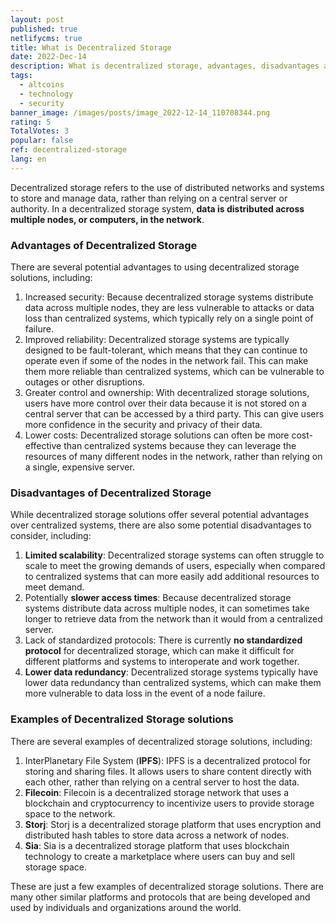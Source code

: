 ```yaml
---
layout: post
published: true
netlifycms: true
title: What is Decentralized Storage
date: 2022-Dec-14
description: What is decentralized storage, advantages, disadvantages and examples
tags:
  - altcoins
  - technology
  - security
banner_image: /images/posts/image_2022-12-14_110708344.png
rating: 5
TotalVotes: 3
popular: false
ref: decentralized-storage
lang: en
---
```

Decentralized storage refers to the use of distributed networks and systems to store and manage data, rather than relying on a central server or authority. In a decentralized storage system, **data is distributed across multiple nodes, or computers, in the network**. 

### Advantages of Decentralized Storage

There are several potential advantages to using decentralized storage solutions, including:

1. Increased security: Because decentralized storage systems distribute data across multiple nodes, they are less vulnerable to attacks or data loss than centralized systems, which typically rely on a single point of failure.
2. Improved reliability: Decentralized storage systems are typically designed to be fault-tolerant, which means that they can continue to operate even if some of the nodes in the network fail. This can make them more reliable than centralized systems, which can be vulnerable to outages or other disruptions.
3. Greater control and ownership: With decentralized storage solutions, users have more control over their data because it is not stored on a central server that can be accessed by a third party. This can give users more confidence in the security and privacy of their data.
4. Lower costs: Decentralized storage solutions can often be more cost-effective than centralized systems because they can leverage the resources of many different nodes in the network, rather than relying on a single, expensive server.

### Disadvantages of Decentralized Storage

While decentralized storage solutions offer several potential advantages over centralized systems, there are also some potential disadvantages to consider, including:

1. **Limited scalability**: Decentralized storage systems can often struggle to scale to meet the growing demands of users, especially when compared to centralized systems that can more easily add additional resources to meet demand.
2. Potentially **slower access times**: Because decentralized storage systems distribute data across multiple nodes, it can sometimes take longer to retrieve data from the network than it would from a centralized server.
3. Lack of standardized protocols: There is currently **no standardized protocol** for decentralized storage, which can make it difficult for different platforms and systems to interoperate and work together.
4. **Lower data redundancy**: Decentralized storage systems typically have lower data redundancy than centralized systems, which can make them more vulnerable to data loss in the event of a node failure.

### E﻿xamples of Decentralized Storage solutions

There are several examples of decentralized storage solutions, including:

1. InterPlanetary File System (**IPFS**): IPFS is a decentralized protocol for storing and sharing files. It allows users to share content directly with each other, rather than relying on a central server to host the data.
2. **Filecoin**: Filecoin is a decentralized storage network that uses a blockchain and cryptocurrency to incentivize users to provide storage space to the network.
3. **Storj**: Storj is a decentralized storage platform that uses encryption and distributed hash tables to store data across a network of nodes.
4. **Sia**: Sia is a decentralized storage platform that uses blockchain technology to create a marketplace where users can buy and sell storage space.

These are just a few examples of decentralized storage solutions. There are many other similar platforms and protocols that are being developed and used by individuals and organizations around the world.
